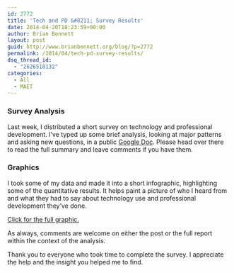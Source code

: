 ```yaml
---
id: 2772
title: 'Tech and PD &#8211; Survey Results'
date: 2014-04-20T18:23:59+00:00
author: Brian Bennett
layout: post
guid: http://www.brianbennett.org/blog/?p=2772
permalink: /2014/04/tech-pd-survey-results/
dsq_thread_id:
  - "2626510132"
categories:
  - All
  - MAET
---
```

### Survey Analysis

Last week, I distributed a short survey on technology and professional development. I&#8217;ve typed up some brief analysis, looking at major patterns and asking new questions, in a public <a href="https://docs.google.com/document/d/1qwgeQfi6tpnrYKSz_vvSYuslMqWwlYlSkup12qTli5s/edit?usp=sharing" target="blank">Google Doc</a>. Please head over there to read the full summary and leave comments if you have them.

### Graphics

I took some of my data and made it into a short infographic, highlighting some of the quantitative results. It helps paint a picture of who I heard from and what they had to say about technology use and professional development they&#8217;ve done.

<div id="box">
  <div id="caption">
    <span id="text"><a href="http://www.screencast.com/t/nohiOAQT">Click for the full graphic.</a></span>
  </div>
</div>

As always, comments are welcome on either the post or the full report within the context of the analysis.

Thank you to everyone who took time to complete the survey. I appreciate the help and the insight you helped me to find.